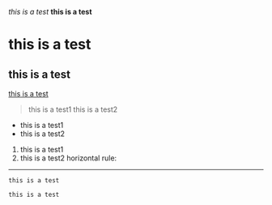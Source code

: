 *this is a test*
**this is a test**
# this is a test
## this is a test
[this is a test](https://ucsd-cse15l-s23.github.io/)
> this is a test1
> this is a test2
* this is a test1
* this is a test2
1. this is a test1
2. this is a test2
horizontal rule:
---
`this is a test`
```
this is a test
```
